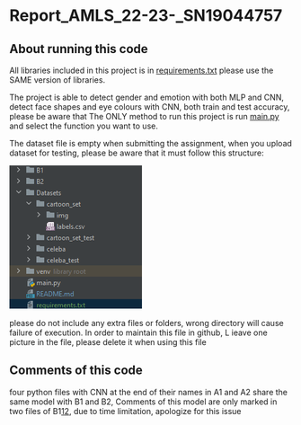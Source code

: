 # Report_AMLS_22-23-_SN19044757

## About running this code

All libraries included in this project is in [requirements.txt](requirements.txt) please use the SAME version of libraries.

The project is able to detect gender and emotion with both MLP and CNN, detect face shapes and eye colours with CNN,
both train and test accuracy, please be aware that The ONLY method to run this project is run [main.py](main.py) and
 select the function you want to use. 

The dataset file is empty when submitting the assignment, when you upload dataset for testing, please be aware that it
 must follow this structure:

![sample](./sample.png?raw=true)

please do not include any extra files or folders, wrong directory will cause failure of execution. In order to maintain this file in github,
L ieave one picture in the file, please delete it when using this file


## Comments of this code
 four python files with CNN at the end of their names in A1 and A2 share the same model with B1 and B2, Comments
 of this model are only marked in two files of B1[1](B1/extract_data_cnn.py)[2](B1/face_shape_cnn.py), due to time limitation,
 apologize for this issue